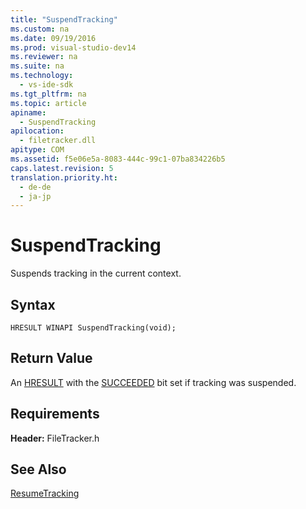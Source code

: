 ```yaml
---
title: "SuspendTracking"
ms.custom: na
ms.date: 09/19/2016
ms.prod: visual-studio-dev14
ms.reviewer: na
ms.suite: na
ms.technology: 
  - vs-ide-sdk
ms.tgt_pltfrm: na
ms.topic: article
apiname: 
  - SuspendTracking
apilocation: 
  - filetracker.dll
apitype: COM
ms.assetid: f5e06e5a-8083-444c-99c1-07ba834226b5
caps.latest.revision: 5
translation.priority.ht: 
  - de-de
  - ja-jp
---
```

# SuspendTracking
Suspends tracking in the current context.  
  
## Syntax  
  
```  
HRESULT WINAPI SuspendTracking(void);  
```  
  
## Return Value  
 An [HRESULT](assetId:///HRESULT?qualifyHint=False&autoUpgrade=True) with the [SUCCEEDED](assetId:///SUCCEEDED?qualifyHint=False&autoUpgrade=True) bit set if tracking was suspended.  
  
## Requirements  
 **Header:** FileTracker.h  
  
## See Also  
 [ResumeTracking](../vs140/ResumeTracking.md)